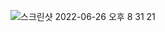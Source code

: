 ![스크린샷 2022-06-26 오후 8 31 21](https://user-images.githubusercontent.com/53253298/175812254-ecb6a534-5518-4c06-8460-be4f02f2ec14.png)
